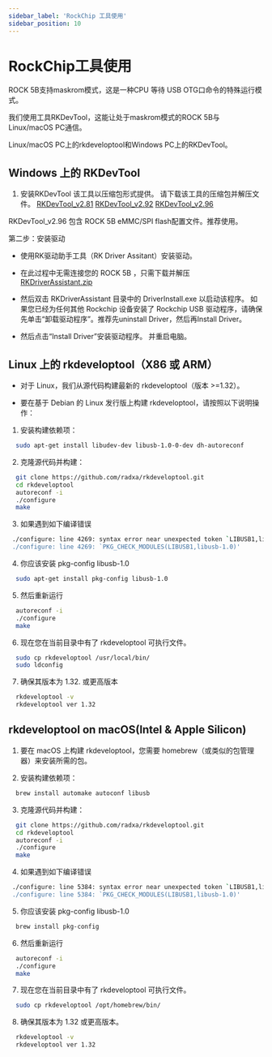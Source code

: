 ```yaml
---
sidebar_label: 'RockChip 工具使用'
sidebar_position: 10
---
```


# RockChip工具使用

ROCK 5B支持maskrom模式，这是一种CPU 等待 USB OTG口命令的特殊运行模式。 

我们使用工具RKDevTool，这能让处于maskrom模式的ROCK 5B与 Linux/macOS PC通信。

Linux/macOS PC上的rkdeveloptool和Windows PC上的RKDevTool。

## Windows 上的 RKDevTool

1. 安装RKDevTool
该工具以压缩包形式提供。 请下载该工具的压缩包并解压文件。
[RKDevTool_v2.81](https://dl.radxa.com/tools/windows/RKDevTool_Release_v2.81.zip)
[RKDevTool_v2.92](https://dl.radxa.com/tools/windows/windows_RKDevTool_Release_v2.92.zip)
[RKDevTool_v2.96](https://dl.radxa.com/tools/windows/RKDevTool_Release_v2.96-20221121.rar)

RKDevTool_v2.96 包含 ROCK 5B eMMC/SPI flash配置文件。推荐使用。


第二步：安装驱动

- 使用RK驱动助手工具（RK Driver Assitant）安装驱动。

- 在此过程中无需连接您的 ROCK 5B ，只需下载并解压 [RKDriverAssistant.zip](https://dl.radxa.com/tools/windows/DriverAssitant_v5.0.zip)

- 然后双击 RKDriverAssistant 目录中的 DriverInstall.exe 以启动该程序。 如果您已经为任何其他 Rockchip 设备安装了 Rockchip USB 驱动程序，请确保先单击“卸载驱动程序”。推荐先uninstall Driver，然后再Install Driver。

- 然后点击“Install Driver”安装驱动程序。 并重启电脑。

## Linux 上的 rkdeveloptool（X86 或 ARM）

- 对于 Linux，我们从源代码构建最新的 rkdeveloptool（版本 >=1.32）。

- 要在基于 Debian 的 Linux 发行版上构建 rkdeveloptool，请按照以下说明操作：

1. 安装构建依赖项：
```bash
  sudo apt-get install libudev-dev libusb-1.0-0-dev dh-autoreconf
```

2. 克隆源代码并构建：
```bash
  git clone https://github.com/radxa/rkdeveloptool.git
  cd rkdeveloptool
  autoreconf -i
  ./configure
  make
```

3. 如果遇到如下编译错误
```bash
 ./configure: line 4269: syntax error near unexpected token `LIBUSB1,libusb-1.0'
 ./configure: line 4269: `PKG_CHECK_MODULES(LIBUSB1,libusb-1.0)'
```

4. 你应该安装 pkg-config libusb-1.0
```bash
  sudo apt-get install pkg-config libusb-1.0
```

5. 然后重新运行
```bash
  autoreconf -i
  ./configure
  make
```

6. 现在您在当前目录中有了 rkdeveloptool 可执行文件。
```bash
  sudo cp rkdeveloptool /usr/local/bin/
  sudo ldconfig
```

7. 确保其版本为 1.32. 或更高版本
```bash
  rkdeveloptool -v
  rkdeveloptool ver 1.32
```

## rkdeveloptool on macOS(Intel & Apple Silicon)

1. 要在 macOS 上构建 rkdeveloptool，您需要 homebrew（或类似的包管理器）来安装所需的包。

2. 安装构建依赖项：
```bash
  brew install automake autoconf libusb
```

3. 克隆源代码并构建：
```bash
  git clone https://github.com/radxa/rkdeveloptool.git
  cd rkdeveloptool
  autoreconf -i
  ./configure
  make
```
4. 如果遇到如下编译错误
```bash
 ./configure: line 5384: syntax error near unexpected token `LIBUSB1,libusb-1.0'
 ./configure: line 5384: `PKG_CHECK_MODULES(LIBUSB1,libusb-1.0)'
```

5. 你应该安装 pkg-config libusb-1.0
```bash
  brew install pkg-config
```

6. 然后重新运行
```bash
  autoreconf -i
  ./configure
  make
```

7. 现在您在当前目录中有了 rkdeveloptool 可执行文件。
```bash
  sudo cp rkdeveloptool /opt/homebrew/bin/
```

8. 确保其版本为 1.32 或更高版本。
```bash
  rkdeveloptool -v
  rkdeveloptool ver 1.32
```
